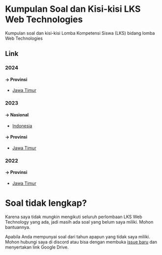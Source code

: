 # Kumpulan Soal dan Kisi-kisi LKS Web Technologies
Kumpulan soal dan kisi-kisi Lomba Kompetensi Siswa (LKS) bidang lomba Web Technologies

## Link

### 2024

#### **-> Provinsi**
- [Jawa Timur](/2024/Provinsi/Jawa%20Timur)

### 2023

#### **-> Nasional**
- [Indonesia](/2023/Nasional)

#### **-> Provinsi**
- [Jawa Timur](/2023/Provinsi/Jawa%20Timur)

### 2022

#### **-> Provinsi**
- [Jawa Timur](/2022/Provinsi/Jawa%20Timur)

# Soal tidak lengkap?
Karena saya tidak mungkin mengikuti seluruh perlombaan LKS Web Technology yang ada, jadi masih ada soal yang belum saya miliki. Mohon bantuannya.

Apabila Anda mempunyai soal dari tahun apapun yang tidak saya miliki. Mohon hubungi saya di discord atau bisa dengan membuka [issue baru](https://github.com/RasyaJusticio/LKS/issues/new) dan menyertakan link Google Drive.
